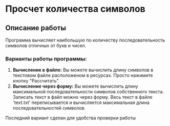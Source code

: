 # Просчет количества символов

## Описание работы
Программа вычисляет наибольшую по количеству последовательность символов
отличных от букв и чисел.  
### Варианты работы программы:
1. **Вычисление в файле:** Вы можете вычислить длину символов в текстовом файле расположеном в ресурсах. Просто нажимите кнопку "Рассчитать"
2. **Вычисление через форму:** Вы можете вычислить длину максимальной последовательности символов собственного текста. Записать текст в файл
можно через форму. Весь текст в файле 'text.txt' переписывается и вычисляется 
максимальная длина последовательностей символов.

Последний вариант сделан для удобства проверки работы